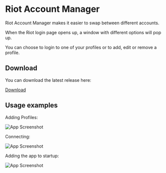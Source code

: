 
# Riot Account Manager

Riot Account Manager makes it easier to swap between different accounts. 

When the Riot login page opens up, a window with different options will pop up.

You can choose to login to one of your profiles or to add, edit or remove a profile.



## Download

You can download the latest release  here:

[Download](https://github.com/wateecuhs/Riot-Account-Selector/releases/latest)
    
## Usage examples

Adding Profiles:

![App Screenshot](https://media4.giphy.com/media/im2mAOEYz2z7s2De27/giphy.gif?cid=790b76117d8688616a4b55a5f34dcc5f5cf5120994365167&rid=giphy.gif&ct=g)

Connecting:

![App Screenshot](https://media1.giphy.com/media/VZxqTA1wSj9qBIU1ZQ/giphy.gif)

Adding the app to startup:

![App Screenshot](https://media1.giphy.com/media/m0t3I2CRttu6ma4fFV/giphy.gif)
